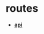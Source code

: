 <!-- generated by markdown-notes-tree -->

# routes

<!-- optional markdown-notes-tree directory description starts here -->

<!-- optional markdown-notes-tree directory description ends here -->

- [**api**](api)
